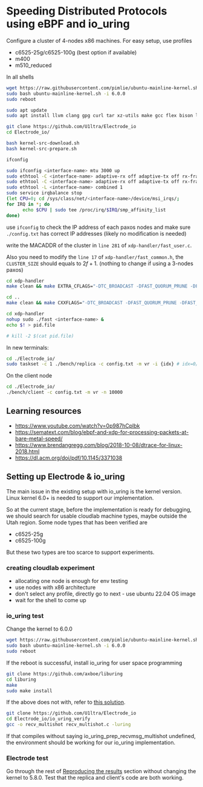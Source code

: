 # Speeding Distributed Protocols using eBPF and io_uring

Configure a cluster of 4-nodes x86 machines. For easy setup, use profiles
- c6525-25g/c6525-100g (best option if available)
- m400
- m510_reduced

In all shells
```bash
wget https://raw.githubusercontent.com/pimlie/ubuntu-mainline-kernel.sh/master/ubuntu-mainline-kernel.sh
sudo bash ubuntu-mainline-kernel.sh -i 6.0.0
sudo reboot

sudo apt update
sudo apt install llvm clang gpg curl tar xz-utils make gcc flex bison libssl-dev libelf-dev protobuf-compiler pkg-config libunwind-dev libssl-dev libprotobuf-dev libevent-dev libgtest-dev

git clone https://github.com/U1ltra/Electrode_io
cd Electrode_io/

bash kernel-src-download.sh
bash kernel-src-prepare.sh

ifconfig
```

```bash
sudo ifconfig <interface-name> mtu 3000 up
sudo ethtool -C <interface-name> adaptive-rx off adaptive-tx off rx-frames 1 rx-usecs 0  tx-frames 1 tx-usecs 0
sudo ethtool -C <interface-name> adaptive-rx off adaptive-tx off rx-frames 1 rx-usecs 0  tx-frames 1 tx-usecs 0
sudo ethtool -L <interface-name> combined 1
sudo service irqbalance stop
(let CPU=0; cd /sys/class/net/<interface-name>/device/msi_irqs/;
for IRQ in *; do
      echo $CPU | sudo tee /proc/irq/$IRQ/smp_affinity_list
done)
```

use `ifconfig` to check the IP address of each paxos nodes and make sure `./config.txt` has correct IP addresses (likely no modification is needed)

write the MACADDR of the cluster in ```line 281``` of ```xdp-handler/fast_user.c```. 

Also you need to modify the ```line 17``` of `xdp-handler/fast_common.h`, the `CLUSTER_SIZE` should equals to $2f + 1$. (nothing to change if using a 3-nodes paxos)

```bash
cd xdp-handler
make clean && make EXTRA_CFLAGS="-DTC_BROADCAST -DFAST_QUORUM_PRUNE -DFAST_REPLY"

cd ..
make clean && make CXXFLAGS="-DTC_BROADCAST -DFAST_QUORUM_PRUNE -DFAST_REPLY"

cd xdp-handler
nohup sudo ./fast <interface-name> &
echo $! > pid.file

# kill -2 $(cat pid.file)
```

In new terminals:

```bash
cd ./Electrode_io/
sudo taskset -c 1 ./bench/replica -c config.txt -m vr -i {idx} # idx=0/1/2 when f=1
```

On the client node
```bash
cd ./Electrode_io/
./bench/client -c config.txt -m vr -n 10000
```

## Learning resources
- https://www.youtube.com/watch?v=0p987hCplbk
- https://sematext.com/blog/ebpf-and-xdp-for-processing-packets-at-bare-metal-speed/
- https://www.brendangregg.com/blog/2018-10-08/dtrace-for-linux-2018.html
- https://dl.acm.org/doi/pdf/10.1145/3371038

## Setting up Electrode & io_uring
The main issue in the existing setup with io_uring is the kernel version. Linux kernel 6.0+ is needed to support our implementation.

So at the current stage, before the implementation is ready for debugging, we should search for usable cloudlab machine types, maybe outside the Utah region. Some node types that has been verified are

- c6525-25g
- c6525-100g

But these two types are too scarce to support experiments.

### creating cloudlab experiment
- allocating one node is enough for env testing
- use nodes with x86 architecture
- don't select any profile, directly go to next
      - use ubuntu 22.04 OS image
- wait for the shell to come up

### io_uring test
Change the kernel to 6.0.0

```bash
wget https://raw.githubusercontent.com/pimlie/ubuntu-mainline-kernel.sh/master/ubuntu-mainline-kernel.sh
sudo bash ubuntu-mainline-kernel.sh -i 6.0.0
sudo reboot
```

If the reboot is successful, install io_uring for user space programming
```bash
git clone https://github.com/axboe/liburing
cd liburing
make
sudo make install
```

If the above does not with, refer to [this solution](https://askubuntu.com/questions/1378948/availability-of-liburing-in-ubuntu-20-04).


```bash
git clone https://github.com/U1ltra/Electrode_io
cd Electrode_io/io_uring_verify
gcc -o recv_multishot recv_multishot.c -luring
```

If that compiles without saying io_uring_prep_recvmsg_multishot undefined, the environment should be working for our io_uring implementation.

### Electrode test
Go through the rest of [Reproducing the results](#reproducing-the-results) section without changing the kernel to 5.8.0. Test that the replica and client's code are both working.

